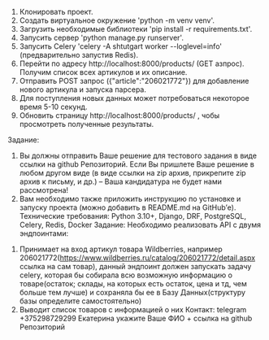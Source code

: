1. Клонировать проект.
2. Создать виртуальное окружение 'python -m venv venv'.
3. Загрузить необходимые библиотеки 'pip install -r requirements.txt'.
4. Запусить сервер 'python manage.py runserver'.
5. Запусить Celery 'celery -A shtutgart worker --loglevel=info' (предварительно запустив Redis).
6. Перейти по адресу http://localhost:8000/products/ (GET азпрос). Получим список всех артикулов и их описание.
7. Отправить POST запрос ({"article":"206021772"}) для добавление нового артикула и запуска парсера.
8. Для поступления новых данных может потребоваться некоторое время 5-10 секунд.
9. Обновить страницу http://localhost:8000/products/ , чобы просмотреть полученные результаты.


  Задание:
1. Вы должны отправить Ваше решение для тестового задания в виде ссылки на github
Репозиторий. Если Вы пришлете Ваше решение в любом другом виде (в виде ссылки
на zip архив, прикрепите zip архив к письму, и др.) – Ваша кандидатура не будет нами
рассмотрена!
2. Вам необходимо также приложить инструкцию по установке и запуску проекта
(можно добавить в README.md на GitHub’е).
Технические требования:
Python 3.10+, Django, DRF, PostgreSQL, Celery, Redis, Docker
Задание:
Необходимо реализовать API с двумя эндпоинтами:
1) Принимает на вход артикул товара Wildberries, например 206021772(https://www.wildberries.ru/catalog/206021772/detail.aspx ссылка на сам товар), данный эндпоинт должен запускать задачу celery, которая бы собирала всю возможную информацию о товаре(остаток; склады, на которых есть остаток, цена и тд, чем больше тем лучше) и сохраняла бы ее в Базу Данных(структуру базы определите самостоятельно)
2) Выводит список товаров с информацией о них
Контакт:
telegram +375298729299 Екатерина
укажите Ваше ФИО + ссылка на github Репозиторий
